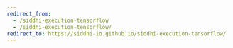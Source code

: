 ```yaml
---
redirect_from:
  - /siddhi-execution-tensorflow
  - /siddhi-execution-tensorflow/
redirect_to: https://siddhi-io.github.io/siddhi-execution-tensorflow/
---
```

